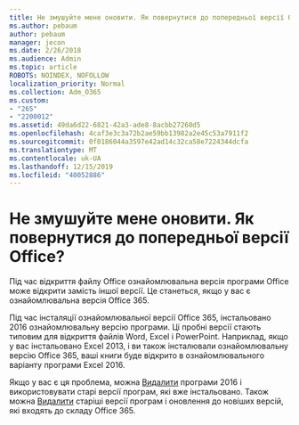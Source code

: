 ```yaml
---
title: Не змушуйте мене оновити. Як повернутися до попередньої версії Office?
ms.author: pebaum
author: pebaum
manager: jecon
ms.date: 2/26/2018
ms.audience: Admin
ms.topic: article
ROBOTS: NOINDEX, NOFOLLOW
localization_priority: Normal
ms.collection: Adm_O365
ms.custom:
- "265"
- "2200012"
ms.assetid: 49da6d22-6821-42a3-ade8-8acbb27260d5
ms.openlocfilehash: 4caf3e3c3a72b2ae59bb13982a2e45c53a7911f2
ms.sourcegitcommit: 0f0186044a3597e42ad14c32ca58e7224344dcfa
ms.translationtype: MT
ms.contentlocale: uk-UA
ms.lasthandoff: 12/15/2019
ms.locfileid: "40052886"
---
```

# <a name="dont-force-me-to-upgrade-how-do-i-go-back-to-the-previous-office-version"></a>Не змушуйте мене оновити. Як повернутися до попередньої версії Office?

Під час відкриття файлу Office ознайомлювальна версія програми Office може відкрити замість іншої версії. Це станеться, якщо у вас є ознайомлювальна версія Office 365.
  
Під час інсталяції ознайомлювальної версії Office 365, інстальовано 2016 ознайомлювальну версію програми. Ці пробні версії стають типовим для відкриття файлів Word, Excel і PowerPoint. Наприклад, якщо у вас інстальовано Excel 2013, і ви також інсталювали ознайомлювальну версію Office 365, ваші книги буде відкрито в ознайомлювального варіанту програми Excel 2016.
  
Якщо у вас є ця проблема, можна [Видалити](https://support.office.com/article/9dd49b83-264a-477a-8fcc-2fdf5dbf61d8.aspx) програми 2016 і використовувати старі версії програм, які вже інстальовано. Також можна [Видалити](https://support.office.com/article/9dd49b83-264a-477a-8fcc-2fdf5dbf61d8.aspx) старіші версії програм і оновлення до новіших версій, які входять до складу Office 365.
